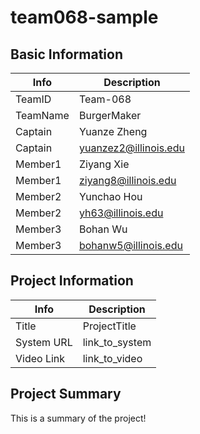 # team068-sample

## Basic Information

| Info     | Description           |
| -------- | --------------------- |
| TeamID   | Team-068              |
| TeamName | BurgerMaker           |
| Captain  | Yuanze Zheng          |
| Captain  | yuanzez2@illinois.edu |
| Member1  | Ziyang Xie            |
| Member1  | ziyang8@illinois.edu  |
| Member2  | Yunchao Hou           |
| Member2  | yh63@illinois.edu     |
| Member3  | Bohan Wu              |
| Member3  | bohanw5@illinois.edu  |

## Project Information

|   Info      |        Description     |
| ----------- | ---------------------- |
|  Title      |       ProjectTitle     |
| System URL  |      link_to_system    |
| Video Link  |      link_to_video     |

## Project Summary

This is a summary of the project!
